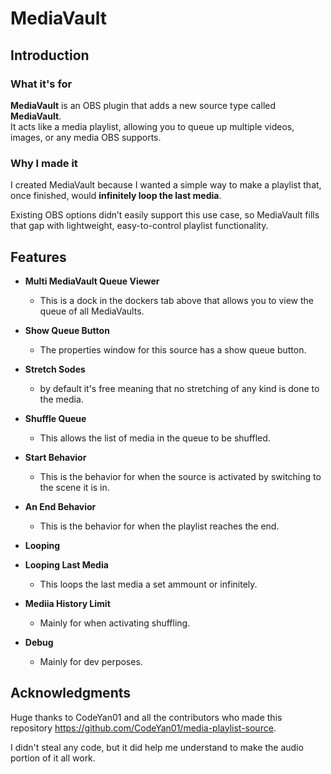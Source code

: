 # MediaVault

## Introduction

### What it's for

**MediaVault** is an OBS plugin that adds a new source type called **MediaVault**.  
It acts like a media playlist, allowing you to queue up multiple videos, images, or any media OBS supports.

### Why I made it

I created MediaVault because I wanted a simple way to make a playlist that, once finished, would **infinitely loop the last media**.

Existing OBS options didn’t easily support this use case, so MediaVault fills that gap with lightweight, easy-to-control playlist functionality.

## Features

-   **Multi MediaVault Queue Viewer**

    -   This is a dock in the dockers tab above that allows you to view the queue of all MediaVaults.

-   **Show Queue Button**

    -   The properties window for this source has a show queue button.

-   **Stretch Sodes**

    -   by default it's free meaning that no stretching of any kind is done to the media.

-   **Shuffle Queue**

    -   This allows the list of media in the queue to be shuffled.

-   **Start Behavior**

    -   This is the behavior for when the source is activated by switching to the scene it is in.

-   **An End Behavior**

    -   This is the behavior for when the playlist reaches the end.

-   **Looping**

-   **Looping Last Media**

    -   This loops the last media a set ammount or infinitely.

-   **Mediia History Limit**

    -   Mainly for when activating shuffling.

-   **Debug**
    -   Mainly for dev perposes.

## Acknowledgments

Huge thanks to CodeYan01 and all the contributors who made this repository https://github.com/CodeYan01/media-playlist-source.

I didn't steal any code, but it did help me understand to make the audio portion of it all work.
